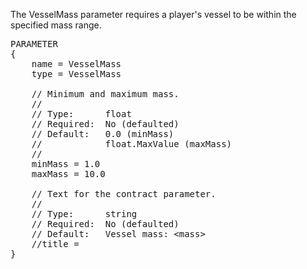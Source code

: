 The VesselMass parameter requires a player's vessel to be within the specified mass range.

<pre>
PARAMETER
{
    name = VesselMass
    type = VesselMass

    // Minimum and maximum mass.
    //
    // Type:      float
    // Required:  No (defaulted)
    // Default:   0.0 (minMass)
    //            float.MaxValue (maxMass)
    //
    minMass = 1.0
    maxMass = 10.0

    // Text for the contract parameter.
    //
    // Type:      string
    // Required:  No (defaulted)
    // Default:   Vessel mass: &lt;mass&gt;
    //title =
}
</pre>
